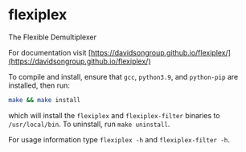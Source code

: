 # flexiplex
The Flexible Demultiplexer

For documentation visit [https://davidsongroup.github.io/flexiplex/](https://davidsongroup.github.io/flexiplex/)

To compile and install, ensure that `gcc`, `python3.9`, and `python-pip` are installed, then run:
```sh
make && make install
```
which will install the `flexiplex` and `flexiplex-filter` binaries to `/usr/local/bin`. To uninstall, run `make uninstall`.

For usage information type `flexiplex -h` and `flexiplex-filter -h`.
